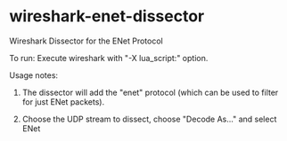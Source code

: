# wireshark-enet-dissector
Wireshark Dissector for the ENet Protocol

To run: Execute wireshark with "-X lua_script:<path to script>" option.

Usage notes:

1) The dissector will add the "enet" protocol (which can be used to filter for just ENet packets).

2) Choose the UDP stream to dissect, choose "Decode As..." and select ENet
